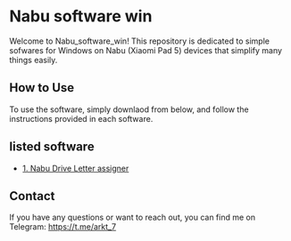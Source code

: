 # Nabu software win

Welcome to Nabu_software_win! This repository is dedicated to simple sofwares for Windows on Nabu (Xiaomi Pad 5) devices that simplify many things easily.

## How to Use

To use the software, simply downlaod from below, and follow the instructions provided in each software.

## listed software

- [1. Nabu Drive Letter assigner]((https://github.com/ArKT-7/Nabu_software_win/raw/main/Nabu_Letter_Assigner_2.0_by_ArKT.exe))



## Contact

If you have any questions or want to reach out, you can find me on Telegram: https://t.me/arkt_7

